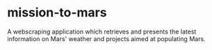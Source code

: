 # mission-to-mars
A webscraping application which retrieves and presents the latest information on Mars' weather and projects aimed at populating Mars.
